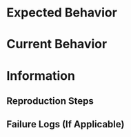 # Expected Behavior
<!-- Please describe the behavior you are expecting !-->

# Current Behavior
<!-- What is the current behavior? !-->

# Information
<!-- Please help provide information about the failure if this is a bug. If it is not a bug, please remove the rest of this template. !-->

## Reproduction Steps
<!-- Please provide detailed steps for reproducing the issue.

1. step 1
2. step 2
3. you get it... !-->

## Failure Logs (If Applicable)
<!-- Please include any relevant log snippets or files here. !-->
